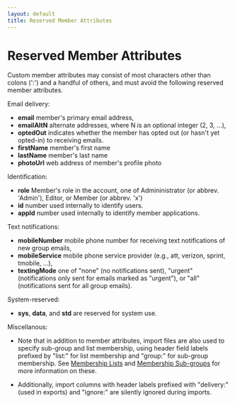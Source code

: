 ```yaml
---
layout: default
title: Reserved Member Attributes
---
```


# Reserved Member Attributes

Custom member attributes may consist of most characters other than
colons (':') and a handful of others, and must avoid the following
reserved member attributes.

Email delivery:

*  **email**  member's primary email address,
*  **emailAltN** alternate addresses, where N is an optional integer (2, 3, ...),
*  **optedOut** indicates whether the member has opted out (or hasn't yet opted-in) to receiving emails.
*  **firstName** member's first name
*  **lastName** member's last name
*  **photoUrl** web address of member's profile photo

Identification:

*  **role** Member's role in the account, one of Admininistrator (or abbrev. 'Admin'), 
   Editor, or Member (or abbrev. 'x')
*  **id**    number used internally to identify users.
*  **appId** number used internally to identify member applications.

Text notifications:

*  **mobileNumber**  mobile phone number for receiving text notifications of new group emails,
*  **mobileService** mobile phone service provider
    (e.g., att, verizon, sprint, tmobile, ...),
*  **textingMode** one of "none" (no notifications sent), "urgent"
    (notifications only sent for emails marked as "urgent"), or "all"
    (notifications sent for all group emails).

System-reserved:

* **sys**, **data**, and **std** are reserved for system use.

<div class="gv">

Miscellanous:

* Note that in addition to member attributes, import files are also
  used to specify sub-group and list membership, using header field
  labels prefixed by "list:" for list membership and "group:" for
  sub-group membership.  See [Membership
  Lists](./lists[LINK-QARGS]) and [Membership
  Sub-groups](./groups[LINK-QARGS]) for more information on
  these.

* Additionally, import columns with header labels prefixed with
  "delivery:" (used in exports) and "ignore:" are silently ignored
  during imports.

</div>
